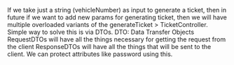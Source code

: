 

If we take just a string (vehicleNumber) as input to generate a ticket, then in 
future if we want to add new params for generating ticket, then we will have multiple overloaded
variants of the generateTicket > TicketController. Simple way to solve this is via DTOs.
DTO: Data Transfer Objects
RequestDTOs will have all the things necessary for getting the request from the client
ResponseDTOs will have all the things that will be sent to the client. We can protect 
attributes like password using this.